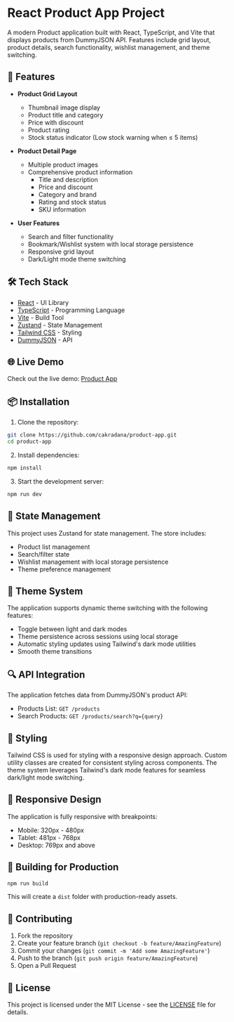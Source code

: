 # React Product App Project

A modern Product application built with React, TypeScript, and Vite that displays products from DummyJSON API. Features include grid layout, product details, search functionality, wishlist management, and theme switching.

## 🚀 Features

- **Product Grid Layout**
  - Thumbnail image display
  - Product title and category
  - Price with discount
  - Product rating
  - Stock status indicator (Low stock warning when ≤ 5 items)
- **Product Detail Page**

  - Multiple product images
  - Comprehensive product information
    - Title and description
    - Price and discount
    - Category and brand
    - Rating and stock status
    - SKU information

- **User Features**
  - Search and filter functionality
  - Bookmark/Wishlist system with local storage persistence
  - Responsive grid layout
  - Dark/Light mode theme switching

## 🛠️ Tech Stack

- [React](https://reactjs.org/) - UI Library
- [TypeScript](https://www.typescriptlang.org/) - Programming Language
- [Vite](https://vitejs.dev/) - Build Tool
- [Zustand](https://github.com/pmndrs/zustand) - State Management
- [Tailwind CSS](https://tailwindcss.com/) - Styling
- [DummyJSON](https://dummyjson.com/) - API

## 🌐 Live Demo

Check out the live demo: [Product App](https://product-app-lilac.vercel.app/)

## 📦 Installation

1. Clone the repository:

```bash
git clone https://github.com/cakradana/product-app.git
cd product-app
```

2. Install dependencies:

```bash
npm install
```

3. Start the development server:

```bash
npm run dev
```

## 💾 State Management

This project uses Zustand for state management. The store includes:

- Product list management
- Search/filter state
- Wishlist management with local storage persistence
- Theme preference management

## 🎨 Theme System

The application supports dynamic theme switching with the following features:

- Toggle between light and dark modes
- Theme persistence across sessions using local storage
- Automatic styling updates using Tailwind's dark mode utilities
- Smooth theme transitions

## 🔍 API Integration

The application fetches data from DummyJSON's product API:

- Products List: `GET /products`
- Search Products: `GET /products/search?q={query}`

## 🎨 Styling

Tailwind CSS is used for styling with a responsive design approach. Custom utility classes are created for consistent styling across components. The theme system leverages Tailwind's dark mode features for seamless dark/light mode switching.

## 📱 Responsive Design

The application is fully responsive with breakpoints:

- Mobile: 320px - 480px
- Tablet: 481px - 768px
- Desktop: 769px and above

## 🚀 Building for Production

```bash
npm run build
```

This will create a `dist` folder with production-ready assets.

## 🤝 Contributing

1. Fork the repository
2. Create your feature branch (`git checkout -b feature/AmazingFeature`)
3. Commit your changes (`git commit -m 'Add some AmazingFeature'`)
4. Push to the branch (`git push origin feature/AmazingFeature`)
5. Open a Pull Request

## 📄 License

This project is licensed under the MIT License - see the [LICENSE](LICENSE) file for details.
